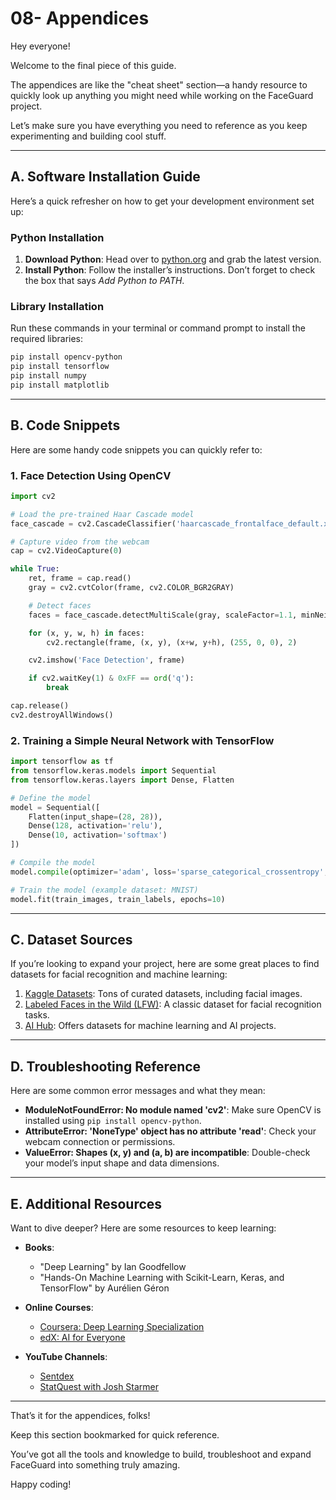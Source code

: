 # 08- Appendices

Hey everyone!

Welcome to the final piece of this guide.

The appendices are like the "cheat sheet" section—a handy resource to quickly look up anything you might need while working on the FaceGuard project.

Let’s make sure you have everything you need to reference as you keep experimenting and building cool stuff.

---

## A. Software Installation Guide

Here’s a quick refresher on how to get your development environment set up:

### Python Installation
1. **Download Python**: Head over to [python.org](https://www.python.org/downloads/) and grab the latest version.
2. **Install Python**: Follow the installer’s instructions. Don’t forget to check the box that says *Add Python to PATH*.

### Library Installation
Run these commands in your terminal or command prompt to install the required libraries:
```bash
pip install opencv-python
pip install tensorflow
pip install numpy
pip install matplotlib
```

---

## B. Code Snippets

Here are some handy code snippets you can quickly refer to:

### 1. Face Detection Using OpenCV
```python
import cv2

# Load the pre-trained Haar Cascade model
face_cascade = cv2.CascadeClassifier('haarcascade_frontalface_default.xml')

# Capture video from the webcam
cap = cv2.VideoCapture(0)

while True:
    ret, frame = cap.read()
    gray = cv2.cvtColor(frame, cv2.COLOR_BGR2GRAY)

    # Detect faces
    faces = face_cascade.detectMultiScale(gray, scaleFactor=1.1, minNeighbors=5)

    for (x, y, w, h) in faces:
        cv2.rectangle(frame, (x, y), (x+w, y+h), (255, 0, 0), 2)

    cv2.imshow('Face Detection', frame)

    if cv2.waitKey(1) & 0xFF == ord('q'):
        break

cap.release()
cv2.destroyAllWindows()
```

### 2. Training a Simple Neural Network with TensorFlow
```python
import tensorflow as tf
from tensorflow.keras.models import Sequential
from tensorflow.keras.layers import Dense, Flatten

# Define the model
model = Sequential([
    Flatten(input_shape=(28, 28)),
    Dense(128, activation='relu'),
    Dense(10, activation='softmax')
])

# Compile the model
model.compile(optimizer='adam', loss='sparse_categorical_crossentropy', metrics=['accuracy'])

# Train the model (example dataset: MNIST)
model.fit(train_images, train_labels, epochs=10)
```

---

## C. Dataset Sources

If you’re looking to expand your project, here are some great places to find datasets for facial recognition and machine learning:

1. [Kaggle Datasets](https://www.kaggle.com/datasets): Tons of curated datasets, including facial images.
2. [Labeled Faces in the Wild (LFW)](http://vis-www.cs.umass.edu/lfw/): A classic dataset for facial recognition tasks.
3. [AI Hub](https://aihub.cloud.google.com/): Offers datasets for machine learning and AI projects.

---

## D. Troubleshooting Reference

Here are some common error messages and what they mean:

- **ModuleNotFoundError: No module named 'cv2'**: Make sure OpenCV is installed using `pip install opencv-python`.
- **AttributeError: 'NoneType' object has no attribute 'read'**: Check your webcam connection or permissions.
- **ValueError: Shapes (x, y) and (a, b) are incompatible**: Double-check your model’s input shape and data dimensions.

---

## E. Additional Resources

Want to dive deeper? Here are some resources to keep learning:

- **Books**:
  - "Deep Learning" by Ian Goodfellow
  - "Hands-On Machine Learning with Scikit-Learn, Keras, and TensorFlow" by Aurélien Géron

- **Online Courses**:
  - [Coursera: Deep Learning Specialization](https://www.coursera.org/specializations/deep-learning)
  - [edX: AI for Everyone](https://www.edx.org/course/ai-for-everyone)

- **YouTube Channels**:
  - [Sentdex](https://www.youtube.com/user/sentdex)
  - [StatQuest with Josh Starmer](https://www.youtube.com/c/joshstarmer)
---

That’s it for the appendices, folks!

Keep this section bookmarked for quick reference.

You’ve got all the tools and knowledge to build, troubleshoot and expand FaceGuard into something truly amazing.

Happy coding!


